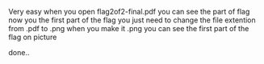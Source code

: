 Very easy when you open flag2of2-final.pdf you can see the part of flag
now you the first part of the flag you just need to change the file extention from .pdf to .png 
when you make it .png you can see the first part of the flag on picture

done..
